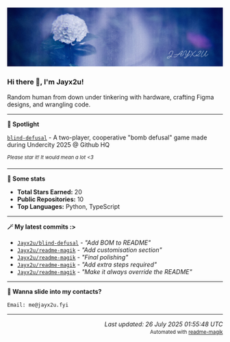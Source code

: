 [![Github Banner](https://github.com/Jayx2u/jayx2u/blob/main/jayx2u-github-banner.png?raw=true)](https://jayx2u.carrd.co)

### Hi there 👋, I'm Jayx2u!

Random human from down under tinkering with hardware, crafting Figma designs, and wrangling code.

---

**💫 Spotlight**

[`blind-defusal`](https://github.com/Jayx2u/blind-defusal) - A two-player, cooperative "bomb defusal" game made during Undercity 2025 @ Github HQ

<sup>*Please star it! It would mean a lot <3*</sup>

---

**📡 Some stats**
- **Total Stars Earned:** 20
- **Public Repositories:** 10
- **Top Languages:** Python, TypeScript

---

**🪄 My latest commits :>**
- [`Jayx2u/blind-defusal`](https://github.com/Jayx2u/blind-defusal) - *"Add BOM to README"*
- [`Jayx2u/readme-magik`](https://github.com/Jayx2u/readme-magik) - *"Add customisation section"*
- [`Jayx2u/readme-magik`](https://github.com/Jayx2u/readme-magik) - *"Final polishing"*
- [`Jayx2u/readme-magik`](https://github.com/Jayx2u/readme-magik) - *"Add extra steps required"*
- [`Jayx2u/readme-magik`](https://github.com/Jayx2u/readme-magik) - *"Make it always override the README"*

---

**📮 Wanna slide into my contacts?**
```text
Email: me@jayx2u.fyi
```

---

<p align="right">
  <em>Last updated: 26 July 2025 01:55:48 UTC</em>
  <br>
  <small>Automated with <a href="https://github.com/Jayx2u/readme-magik">readme-magik</a></small>
</p>
